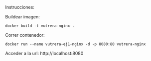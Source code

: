 Instrucciones:

Buildear imagen:
```shell
docker build -t vutrera-nginx .
```

Correr contenedor:
```shell
docker run --name vutrera-ej1-nginx -d -p 8080:80 vutrera-nginx
```

Acceder a la url:
http://localhost:8080
